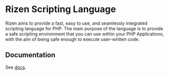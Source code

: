 # Rizen Scripting Language
Rizen aims to provide a fast, easy to use, and seamlessly integrated scripting language for PHP. The main purpose of the language is to provide a
safe scripting environment that you can use within your PHP Applications, with the aim
of being safe enough to execute user-written code.


## Documentation
See [docs](./docs).
